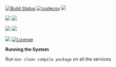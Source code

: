 [![Build Status](https://travis-ci.org/stackroute/boeing-wave4-knowledgehub.svg?branch=V.1.0.1)](https://travis-ci.org/stackroute/boeing-wave4-knowledgehub)
[![codecov](https://codecov.io/gh/stackroute/boeing-wave4-knowledgehub/branch/V.1.0.1/graph/badge.svg)](https://codecov.io/gh/stackroute/boeing-wave4-knowledgehub)
![](https://img.shields.io/codecov/c/github/stackroute/boeing-wave4-knowledgehub.svg?style=flat)

![](https://img.shields.io/snyk/vulnerabilities/github/stackroute/boeing-wave4-knowledgehub.svg?style=popout)
![](https://img.shields.io/github/issues/stackroute/boeing-wave4-knowledgehub.svg?style=popout)

![](https://img.shields.io/github/contributors/stackroute/boeing-wave4-knowledgehub.svg?style=popout)
![](https://img.shields.io/github/last-commit/stackroute/boeing-wave4-knowledgehub.svg?style=popout)

![](https://img.shields.io/github/repo-size/stackroute/boeing-wave4-knowledgehub.svg?style=popout)
[![License](https://img.shields.io/badge/License-Apache%202.0-blue.svg)](https://opensource.org/licenses/Apache-2.0)

****Running the System****

Run ```mvn clean compile package``` on all the services
